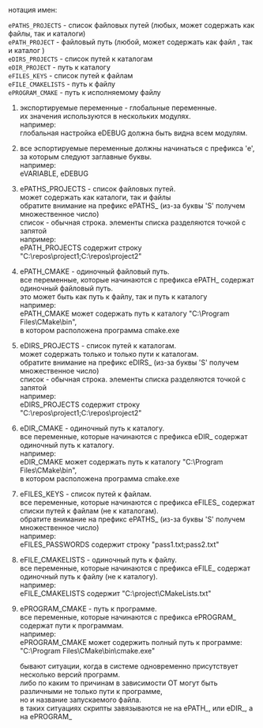 ﻿
нотация имен:  

`ePATHS_PROJECTS`  - список файловых путей (любых, может содержать как файлы, так и каталоги)  
`ePATH_PROJECT`    - файловый путь         (любой, может содержать как файл , так и каталог )  
`eDIRS_PROJECTS`   - список путей к каталогам  
`eDIR_PROJECT`     - путь к каталогу  
`eFILES_KEYS`      - список путей к файлам  
`eFILE_CMAKELISTS` - путь к файлу  
`ePROGRAM_CMAKE`   - путь к исполняемому файлу  

1. экспортируемые переменные - глобальные переменные.  
   их значения используются в нескольких модулях.  
     например:  
       глобальная настройка eDEBUG должна быть видна всем модулям.  

2. все эспортируемые переменные должны начинаться с префикса 'e', за которым следуют заглавные буквы.  
     например:  
       eVARIABLE, eDEBUG  

3. ePATHS_PROJECTS - список файловых путей.  
   может содержать как каталоги, так и файлы  
   обратите внимание на префикс ePATHS_ (из-за буквы 'S' получем множественное число)  
   список - обычная строка. элементы списка разделяются точкой с запятой  
     например:  
       ePATH_PROJECTS содержит строку "С:\\repos\project1;С:\\repos\project2"  

4. ePATH_CMAKE - одиночный файловый путь.  
   все переменные, которые начинаются с префикса ePATH_ содержат одиночный файловый путь.  
   это может быть как путь к файлу, так и путь к каталогу  
     например:  
       ePATH_CMAKE может содержать путь к каталогу "C:\Program Files\CMake\bin",  
       в котором расположена программа cmake.exe  

5. eDIRS_PROJECTS - список путей к каталогам.  
   может содержать только и только пути к каталогам.  
   обратите внимание на префикс eDIRS_ (из-за буквы 'S' получем множественное число)  
   список - обычная строка. элементы списка разделяются точкой с запятой  
     например:  
       eDIRS_PROJECTS содержит строку "С:\\repos\project1;С:\\repos\project2"  

4. eDIR_CMAKE - одиночный путь к каталогу.  
   все переменные, которые начинаются с префикса eDIR_ содержат одиночный путь к каталогу.  
     например:  
       eDIR_CMAKE может содержать путь к каталогу "C:\Program Files\CMake\bin",  
       в котором расположена программа cmake.exe  

5. eFILES_KEYS - список путей к файлам.  
   все переменные, которые начинаются с префикса eFILES_ содержат списки путей к файлам (не к каталогам).  
   обратите внимание на префикс ePATHS_ (из-за буквы 'S' получем множественное число)  
     например:  
       eFILES_PASSWORDS содержит строку "pass1.txt;pass2.txt"  

5. eFILE_CMAKELISTS - одиночный путь к файлу.  
   все переменные, которые начинаются с префикса eFILE_ содержат одиночный путь к файлу (не к каталогу).  
     например:  
       eFILE_CMAKELISTS содержит "C:\\project\CMakeLists.txt"  

6. ePROGRAM_CMAKE - путь к программе.  
   все переменные, которые начинаются с префикса ePROGRAM_ содержат пути к программам.  
     например:  
       ePROGRAM_CMAKE может содержить полный путь к программе: "C:\Program Files\CMake\bin\cmake.exe"  

   бывают ситуации, когда в системе одновременно присутствует несколько версий программ.  
   либо по каким то причинам в зависимости ОТ могут быть различными не только пути к программе,  
   но и название запускаемого файла.  
   в таких ситуациях скрипты завязываются не на ePATH_, или eDIR_, а на ePROGRAM_  







